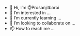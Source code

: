 - 👋 Hi, I’m @Prosanjitbaroi
- 👀 I’m interested in ...
- 🌱 I’m currently learning ...
- 💞️ I’m looking to collaborate on ...
- 📫 How to reach me ...

<!---
Prosanjitbaroi/Prosanjitbaroi is a ✨ special ✨ repository because its `README.md` (this file) appears on your GitHub profile.
You can click the Preview link to take a look at your changes.
--->
